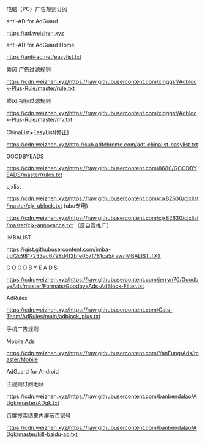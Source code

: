 电脑（PC）广告规则订阅

anti-AD for AdGuard

https://ad.weizhen.xyz

anti-AD for AdGuard Home

https://anti-ad.net/easylist.txt


乘风 广告过滤规则

https://cdn.weizhen.xyz/https://raw.githubusercontent.com/xinggsf/Adblock-Plus-Rule/master/rule.txt

乘风 视频过滤规则

https://cdn.weizhen.xyz/https://raw.githubusercontent.com/xinggsf/Adblock-Plus-Rule/master/mv.txt

ChinaList+EasyList(修正)

https://cdn.weizhen.xyz/http://sub.adtchrome.com/adt-chinalist-easylist.txt

GOODBYEADS

https://cdn.weizhen.xyz/https://raw.githubusercontent.com/8680/GOODBYEADS/master/rules.txt

cjxlist

https://cdn.weizhen.xyz/https://raw.githubusercontent.com/cjx82630/cjxlist/master/cjx-ublock.txt  (ubo专用)

https://cdn.weizhen.xyz/https://raw.githubusercontent.com/cjx82630/cjxlist/master/cjx-annoyance.txt  （反自我推广）

IMBALIST

https://gist.githubusercontent.com/imba-tjd/2c9817233ac6798d4f2bfe057f781ca5/raw/IMBALIST.TXT

G O O D B Y E A D S

https://cdn.weizhen.xyz/https://raw.githubusercontent.com/jerryn70/GoodbyeAds/master/Formats/GoodbyeAds-AdBlock-Filter.txt

AdRules

https://cdn.weizhen.xyz/https://raw.githubusercontent.com/Cats-Team/AdRules/main/adblock_plus.txt



手机广告规则

Mobile Ads

https://cdn.weizhen.xyz/https://raw.githubusercontent.com/YanFung/Ads/master/Mobile

AdGuard for Android

主规则订阅地址

https://cdn.weizhen.xyz/https://raw.githubusercontent.com/banbendalao/ADgk/master/ADgk.txt

百度搜索结果内屏蔽百家号

https://cdn.weizhen.xyz/https://raw.githubusercontent.com/banbendalao/ADgk/master/kill-baidu-ad.txt

